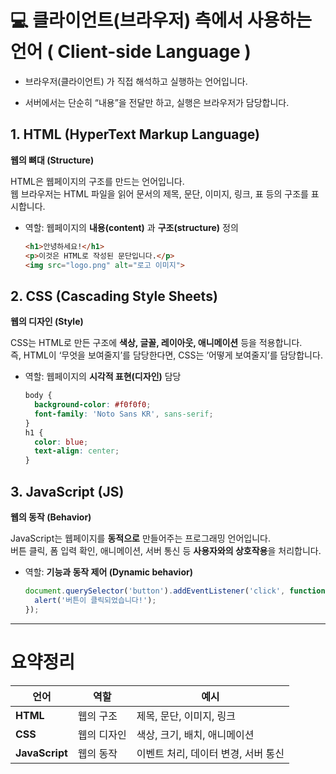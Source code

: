 # 💻 클라이언트(브라우저) 측에서 사용하는 언어 ( Client-side Language )

- 브라우저(클라이언트) 가 직접 해석하고 실행하는 언어입니다.

- 서버에서는 단순히 “내용”을 전달만 하고, 실행은 브라우저가 담당합니다.


## 1. HTML (HyperText Markup Language)
**웹의 뼈대 (Structure)**

HTML은 웹페이지의 구조를 만드는 언어입니다.  
웹 브라우저는 HTML 파일을 읽어 문서의 제목, 문단, 이미지, 링크, 표 등의 구조를 표시합니다.

- 역할: 웹페이지의 **내용(content)** 과 **구조(structure)** 정의

  ```html
  <h1>안녕하세요!</h1>
  <p>이것은 HTML로 작성된 문단입니다.</p>
  <img src="logo.png" alt="로고 이미지">
  ```


## 2. CSS (Cascading Style Sheets)
**웹의 디자인 (Style)**

CSS는 HTML로 만든 구조에 **색상, 글꼴, 레이아웃, 애니메이션** 등을 적용합니다.  
즉, HTML이 ‘무엇을 보여줄지’를 담당한다면, CSS는 ‘어떻게 보여줄지’를 담당합니다.

- 역할: 웹페이지의 **시각적 표현(디자인)** 담당

  ```css
  body {
    background-color: #f0f0f0;
    font-family: 'Noto Sans KR', sans-serif;
  }
  h1 {
    color: blue;
    text-align: center;
  }
  ```


## 3. JavaScript (JS)
**웹의 동작 (Behavior)**

JavaScript는 웹페이지를 **동적으로** 만들어주는 프로그래밍 언어입니다.  
버튼 클릭, 폼 입력 확인, 애니메이션, 서버 통신 등 **사용자와의 상호작용**을 처리합니다.

- 역할: **기능과 동작 제어 (Dynamic behavior)**

  ```javascript
  document.querySelector('button').addEventListener('click', function() {
    alert('버튼이 클릭되었습니다!');
  });
  ```

---

# 요약정리

| 언어 | 역할 | 예시 |
|------|------|------|
| **HTML** | 웹의 구조 | 제목, 문단, 이미지, 링크 |
| **CSS** | 웹의 디자인 | 색상, 크기, 배치, 애니메이션 |
| **JavaScript** | 웹의 동작 | 이벤트 처리, 데이터 변경, 서버 통신 |
